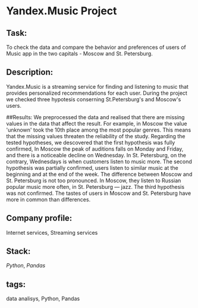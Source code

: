 # Yandex.Music Project

## Task:
To check the data and compare the behavior and preferences of users of Music app in the two capitals - Moscow and St. Petersburg.

## Description:
Yandex.Music is a streaming service for finding and listening to music that provides personalized recommendations for each user. During the project we checked three hypotesis conserning St.Petersburg's and Moscow's users.

##Results:
We preprocessed the data and realised that there are missing values in the data that affect the result. For example, in Moscow the value 'unknown' took the 10th place among the most popular genres. This means that the missing values threaten the reliability of the study.
Regarding the tested hypotheses, we descovered that the first hypothesis was fully confirmed, In Moscow the peak of auditions falls on Monday and Friday, and there is a noticeable decline on Wednesday. In St. Petersburg, on the contrary, Wednesdays is when customers listen to music more.
The second hypothesis was partially confirmed, users listen to similar music at the beginning and at the end of the week. The difference between Moscow and St. Petersburg is not too pronounced. In Moscow, they listen to Russian popular music more often, in St. Petersburg — jazz.
The third hypothesis was not confirmed. The tastes of users in Moscow and St. Petersburg have more in common than differences.

## Company profile:
Internet services, Streaming services 

## Stack:
*Python*, *Pandas*

## tags:
data analisys, Python, Pandas
